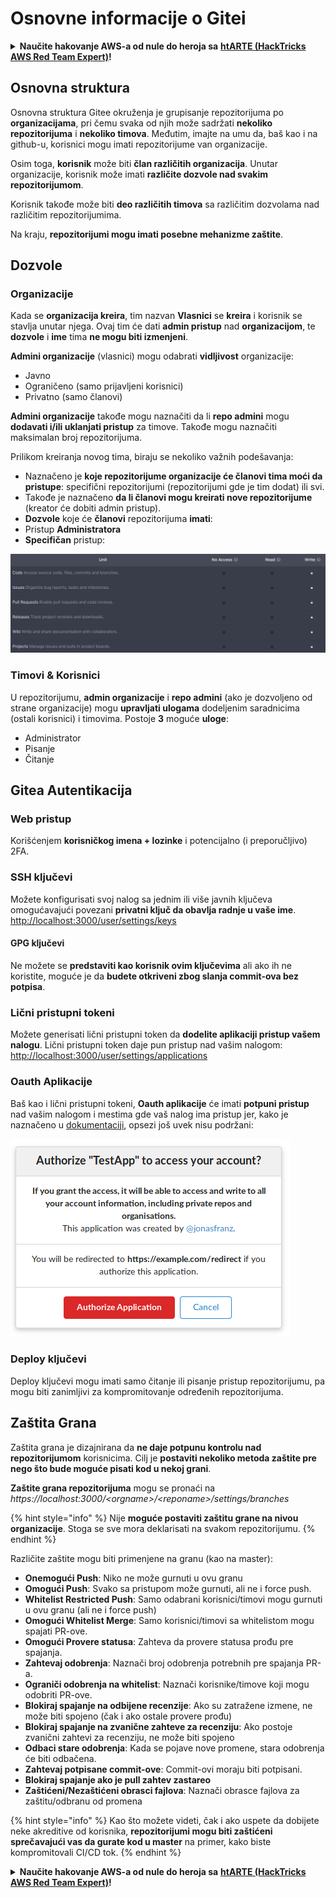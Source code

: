 # Osnovne informacije o Gitei

<details>

<summary><strong>Naučite hakovanje AWS-a od nule do heroja sa</strong> <a href="https://training.hacktricks.xyz/courses/arte"><strong>htARTE (HackTricks AWS Red Team Expert)</strong></a><strong>!</strong></summary>

Drugi načini podrške HackTricks-u:

* Ako želite da vidite **vašu kompaniju reklamiranu na HackTricks-u** ili **preuzmete HackTricks u PDF formatu** proverite [**PLANOVE ZA PRIJATELJE**](https://github.com/sponsors/carlospolop)!
* Nabavite [**zvanični PEASS & HackTricks swag**](https://peass.creator-spring.com)
* Otkrijte [**The PEASS Family**](https://opensea.io/collection/the-peass-family), našu kolekciju ekskluzivnih [**NFT-ova**](https://opensea.io/collection/the-peass-family)
* **Pridružite se** 💬 [**Discord grupi**](https://discord.gg/hRep4RUj7f) ili [**telegram grupi**](https://t.me/peass) ili nas **pratite** na **Twitteru** 🐦 [**@hacktricks\_live**](https://twitter.com/hacktricks\_live)**.**
* **Podelite svoje hakovanje trikove slanjem PR-ova na** [**HackTricks**](https://github.com/carlospolop/hacktricks) i [**HackTricks Cloud**](https://github.com/carlospolop/hacktricks-cloud) github repozitorijume.

</details>

## Osnovna struktura

Osnovna struktura Gitee okruženja je grupisanje repozitorijuma po **organizacijama**, pri čemu svaka od njih može sadržati **nekoliko repozitorijuma** i **nekoliko timova**. Međutim, imajte na umu da, baš kao i na github-u, korisnici mogu imati repozitorijume van organizacije.

Osim toga, **korisnik** može biti **član različitih organizacija**. Unutar organizacije, korisnik može imati **različite dozvole nad svakim repozitorijumom**.

Korisnik takođe može biti **deo različitih timova** sa različitim dozvolama nad različitim repozitorijumima.

Na kraju, **repozitorijumi mogu imati posebne mehanizme zaštite**.

## Dozvole

### Organizacije

Kada se **organizacija kreira**, tim nazvan **Vlasnici** se **kreira** i korisnik se stavlja unutar njega. Ovaj tim će dati **admin pristup** nad **organizacijom**, te **dozvole** i **ime** tima **ne mogu biti izmenjeni**.

**Admini organizacije** (vlasnici) mogu odabrati **vidljivost** organizacije:

* Javno
* Ograničeno (samo prijavljeni korisnici)
* Privatno (samo članovi)

**Admini organizacije** takođe mogu naznačiti da li **repo admini** mogu **dodavati i/ili uklanjati pristup** za timove. Takođe mogu naznačiti maksimalan broj repozitorijuma.

Prilikom kreiranja novog tima, biraju se nekoliko važnih podešavanja:

* Naznačeno je **koje repozitorijume organizacije će članovi tima moći da pristupe**: specifični repozitorijumi (repozitorijumi gde je tim dodat) ili svi.
* Takođe je naznačeno **da li članovi mogu kreirati nove repozitorijume** (kreator će dobiti admin pristup).
* **Dozvole** koje će **članovi** repozitorijuma **imati**:
* Pristup **Administratora**
* **Specifičan** pristup:

![](<../../.gitbook/assets/image (118).png>)

### Timovi & Korisnici

U repozitorijumu, **admin organizacije** i **repo admini** (ako je dozvoljeno od strane organizacije) mogu **upravljati ulogama** dodeljenim saradnicima (ostali korisnici) i timovima. Postoje **3** moguće **uloge**:

* Administrator
* Pisanje
* Čitanje

## Gitea Autentikacija

### Web pristup

Korišćenjem **korisničkog imena + lozinke** i potencijalno (i preporučljivo) 2FA.

### **SSH ključevi**

Možete konfigurisati svoj nalog sa jednim ili više javnih ključeva omogućavajući povezani **privatni ključ da obavlja radnje u vaše ime**. [http://localhost:3000/user/settings/keys](http://localhost:3000/user/settings/keys)

#### **GPG ključevi**

Ne možete se **predstaviti kao korisnik ovim ključevima** ali ako ih ne koristite, moguće je da **budete otkriveni zbog slanja commit-ova bez potpisa**.

### **Lični pristupni tokeni**

Možete generisati lični pristupni token da **dodelite aplikaciji pristup vašem nalogu**. Lični pristupni token daje pun pristup nad vašim nalogom: [http://localhost:3000/user/settings/applications](http://localhost:3000/user/settings/applications)

### Oauth Aplikacije

Baš kao i lični pristupni tokeni, **Oauth aplikacije** će imati **potpuni pristup** nad vašim nalogom i mestima gde vaš nalog ima pristup jer, kako je naznačeno u [dokumentaciji](https://docs.gitea.io/en-us/oauth2-provider/#scopes), opsezi još uvek nisu podržani:

![](<../../.gitbook/assets/image (194).png>)

### Deploy ključevi

Deploy ključevi mogu imati samo čitanje ili pisanje pristup repozitorijumu, pa mogu biti zanimljivi za kompromitovanje određenih repozitorijuma.

## Zaštita Grana

Zaštita grana je dizajnirana da **ne daje potpunu kontrolu nad repozitorijumom** korisnicima. Cilj je **postaviti nekoliko metoda zaštite pre nego što bude moguće pisati kod u nekoj grani**.

**Zaštite grana repozitorijuma** mogu se pronaći na _https://localhost:3000/\<orgname>/\<reponame>/settings/branches_

{% hint style="info" %}
Nije **moguće postaviti zaštitu grane na nivou organizacije**. Stoga se sve mora deklarisati na svakom repozitorijumu.
{% endhint %}

Različite zaštite mogu biti primenjene na granu (kao na master):

* **Onemogući Push**: Niko ne može gurnuti u ovu granu
* **Omogući Push**: Svako sa pristupom može gurnuti, ali ne i force push.
* **Whitelist Restricted Push**: Samo odabrani korisnici/timovi mogu gurnuti u ovu granu (ali ne i force push)
* **Omogući Whitelist Merge**: Samo korisnici/timovi sa whitelistom mogu spajati PR-ove.
* **Omogući Provere statusa**: Zahteva da provere statusa prođu pre spajanja.
* **Zahtevaj odobrenja**: Naznači broj odobrenja potrebnih pre spajanja PR-a.
* **Ograniči odobrenja na whitelist**: Naznači korisnike/timove koji mogu odobriti PR-ove.
* **Blokiraj spajanje na odbijene recenzije**: Ako su zatražene izmene, ne može biti spojeno (čak i ako ostale provere prođu)
* **Blokiraj spajanje na zvanične zahteve za recenziju**: Ako postoje zvanični zahtevi za recenziju, ne može biti spojeno
* **Odbaci stare odobrenja**: Kada se pojave nove promene, stara odobrenja će biti odbačena.
* **Zahtevaj potpisane commit-ove**: Commit-ovi moraju biti potpisani.
* **Blokiraj spajanje ako je pull zahtev zastareo**
* **Zaštićeni/Nezaštićeni obrasci fajlova**: Naznači obrasce fajlova za zaštitu/odbranu od promena

{% hint style="info" %}
Kao što možete videti, čak i ako uspete da dobijete neke akreditive od korisnika, **repozitorijumi mogu biti zaštićeni sprečavajući vas da gurate kod u master** na primer, kako biste kompromitovali CI/CD tok.
{% endhint %}

<details>

<summary><strong>Naučite hakovanje AWS-a od nule do heroja sa</strong> <a href="https://training.hacktricks.xyz/courses/arte"><strong>htARTE (HackTricks AWS Red Team Expert)</strong></a><strong>!</strong></summary>

Drugi načini podrške HackTricks-u:

* Ako želite da vidite **vašu kompaniju reklamiranu na HackTricks-u** ili **preuzmete HackTricks u PDF formatu** proverite [**PLANOVE ZA PRIJATELJE**](https://github.com/sponsors/carlospolop)!
* Nabavite [**zvanični PEASS & HackTricks swag**](https://peass.creator-spring.com)
* Otkrijte [**The PEASS Family**](https://opensea.io/collection/the-peass-family), našu kolekciju ekskluzivnih [**NFT-ova**](https://opensea.io/collection/the-peass-family)
* **Pridružite se** 💬 [**Discord grupi**](https://discord.gg/hRep4RUj7f) ili [**telegram grupi**](https://t.me/peass) ili nas **pratite** na **Twitteru** 🐦 [**@hacktricks\_live**](https://twitter.com/hacktricks\_live)**.**
* **Podelite svoje hakovanje trikove slanjem PR-ova na** [**HackTricks**](https://github.com/carlospolop/hacktricks) i [**HackTricks Cloud**](https://github.com/carlospolop/hacktricks-cloud) github repozitorijume.

</details>
